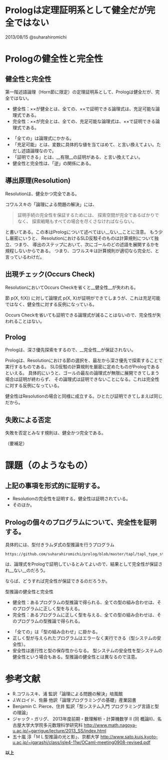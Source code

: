Prologは定理証明系として健全だが完全ではない
==============
2013/08/15      @suharahiromichi

# Prologの健全性と完全性
## 健全性と完全性
第一階述語論理（Horn節に限定）の定理証明系として、Prologは健全だが、完全ではない。

* 健全性：××が健全とは、全ての、××で証明できる論理式は、充足可能な論理式である。
* 完全性：××が完全とは、全ての、充足可能な論理式は、××で証明できる論理式である。

 + 「全ての」は論理式にかかる。
 + 「充足可能」とは、変数に具体的な値を当てはめて、と言い換えてよい。ただし述語論理なので。
 + 「証明できる」とは、__有限__の証明がある、と言い換えてよい。
 + 健全性と完全性は、「逆」の関係にある。


## 導出原理(Resolution)
Resolutionは、健全かつ完全である。

コワルスキの「論理による問題の解決」には、
>証明手続の完全性を保証するためには、
>探索空間が完全であるばかりでなく、
>探索戦略もすべての場合を尽くさなければならない。

と書いてある。この本はPrologについて述べてはい__ない__ことに注意。
もう少し厳密にいうと、
ResolutionにおけるSLD反駁そのものは計算規則について独立、つまり、
導出のステップにおいて、次にゴールのどの述語を展開するかを規程しないからである。
つまり、コワルスキは計算規則が適切なら完全だ、と言っているわけだ。


## 出現チェック(Occurs Check)
ResolutionにおいてOccurs Checkを省くと__健全性__が失われる。

節 p(X, f(X)) に対して論理式 p(X, X)が証明ができてしまうが、これは充足可能ではなく、健全性に対する反例になっている。

Occurs Checkを省いても証明できる論理式が減ることはないので、完全性が失われることはない。


## Prolog
Prologは、深さ優先探索をするので、__完全性__が保証されない。

Prologは、Resolutionにおける節の選択を、最左から深さ優先で探索することで実行するものである。
SLD反駁の計算規則を厳密に定めたものがPrologであるといえる。
具体的にいうと、ゴールの最左の論理式が無限に展開できてしまう場合は証明が終わらず、
その論理式は証明できないことになる。これは完全性に対する反例になっている。

健全性はResolutionの場合と同様に成立する。ひとたび証明できてしまえば同じだから。



## 失敗による否定
失敗を否定とみなす規則は、健全かつ完全である。

（要補足）


# 課題（のようなもの）
## 上記の事項を形式的に証明する。

* Resolutionの完全性を証明する。健全性は証明されている。
* そのほか。

## Prologの個々のプログラムについて、完全性を証明する。
具体的には、型付きラムダ式の型推論を行うプログラム

    https://github.com/suharahiromichi/prolog/blob/master/tapl/tapl_type_stlc.swi

は、論理式をPrologで証明しているとみてよいので、結果として完全性が保証され__ない__のだろう。

ならば、どうすれば完全性が保証できるのだろうか。

型推論の健全性と完全性

* 健全性：あるプログラムの型推論で得られる、全ての型の組み合わせは、そのプログラムに正しく型を与える。
* 完全性：あるプログラムに正しく型を与える、全ての型の組み合わせは、そのプログラムの型推論で得られる。

 + 「全ての」は「型の組み合わせ」に掛かる。
 + 正しく型が与えられたプログラムはエラーなく実行できる（型システムの安全性）。
 + 安全性は進行性と型の保存性からなる。
型システムの安全性を型システムの健全性という場合もある。型推論の健全性とは異なるので注意。


# 参考文献

* R.コワルスキ、浦 監訳「論理による問題の解決」培風館
* J.W.ロイド、佐藤 他訳「論理プログラミングの基礎」産業図書
* Benjamin C. Pierce、住井 監訳「型システム入門  プログラミング言語と型の理論」
* ジャック・ガリグ、 2013年度前期・数理解析・計算機数学 II (同 概論II)、名古屋大学大学院多元数理科学研究科
http://www.math.nagoya-u.ac.jp/~garrigue/lecture/2013_SS/index.html
* 五十嵐 淳「ＭＬ型推論の光と影」、京都大学
http://www.sato.kuis.kyoto-u.ac.jp/~igarashi/class/isle4-11w/OCaml-meeting0908-revised.pdf

__以上__

